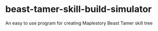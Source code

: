 # beast-tamer-skill-build-simulator
An easy to use program for creating Maplestory Beast Tamer skill tree
